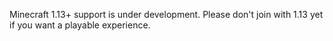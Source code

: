 Minecraft 1.13+ support is under development. Please don't join with 1.13 yet if you want a playable experience.
